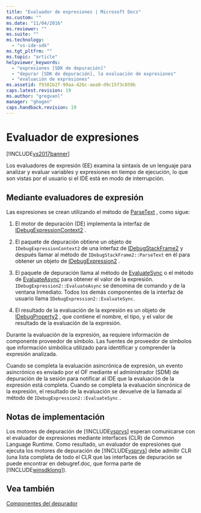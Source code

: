 ```yaml
---
title: "Evaluador de expresiones | Microsoft Docs"
ms.custom: ""
ms.date: "11/04/2016"
ms.reviewer: ""
ms.suite: ""
ms.technology: 
  - "vs-ide-sdk"
ms.tgt_pltfrm: ""
ms.topic: "article"
helpviewer_keywords: 
  - "expresiones [SDK de depuración]"
  - "depurar [SDK de depuración], la evaluación de expresiones"
  - "evaluación de expresiones"
ms.assetid: f9381b2f-99aa-426c-aea0-d9c15f3c859b
caps.latest.revision: 19
ms.author: "gregvanl"
manager: "ghogen"
caps.handback.revision: 19
---
```

# Evaluador de expresiones
[!INCLUDE[vs2017banner](../../code-quality/includes/vs2017banner.md)]

Los evaluadores de expresión \(EE\) examina la sintaxis de un lenguaje para analizar y evaluar variables y expresiones en tiempo de ejecución, lo que son vistas por el usuario si el IDE está en modo de interrupción.  
  
## Mediante evaluadores de expresión  
 Las expresiones se crean utilizando el método de [ParseText](../../extensibility/debugger/reference/idebugexpressioncontext2-parsetext.md) , como sigue:  
  
1.  El motor de depuración \(DE\) implementa la interfaz de [IDebugExpressionContext2](../../extensibility/debugger/reference/idebugexpressioncontext2.md) .  
  
2.  El paquete de depuración obtiene un objeto de `IDebugExpressionContext2` de una interfaz de [IDebugStackFrame2](../../extensibility/debugger/reference/idebugstackframe2.md) y después llamar al método de `IDebugStackFrame2::ParseText` en él para obtener un objeto de [IDebugExpression2](../../extensibility/debugger/reference/idebugexpression2.md) .  
  
3.  El paquete de depuración llama al método de [EvaluateSync](../../extensibility/debugger/reference/idebugexpression2-evaluatesync.md) o el método de [EvaluateAsync](../../extensibility/debugger/reference/idebugexpression2-evaluateasync.md) para obtener el valor de la expresión.  `IDebugExpression2::EvaluateAsync` se denomina de comando y de la ventana Inmediato.  Todos los demás componentes de la interfaz de usuario llama `IDebugExpression2::EvaluateSync`.  
  
4.  El resultado de la evaluación de la expresión es un objeto de [IDebugProperty2](../../extensibility/debugger/reference/idebugproperty2.md) , que contiene el nombre, el tipo, y el valor de resultado de la evaluación de la expresión.  
  
 Durante la evaluación de la expresión, aa requiere información de componente proveedor de símbolo.  Las fuentes de proveedor de símbolos que información simbólica utilizado para identificar y comprender la expresión analizada.  
  
 Cuando se completa la evaluación asincrónica de expresión, un evento asincrónico es enviado por el OF mediante el administrador \(SDM\) de depuración de la sesión para notificar al IDE que la evaluación de la expresión está completa.  Cuando se completa la evaluación sincrónica de la expresión, el resultado de la evaluación se devuelve de la llamada al método de `IDebugExpression2::EvaluateSync` .  
  
## Notas de implementación  
 Los motores de depuración de [!INCLUDE[vsprvs](../../code-quality/includes/vsprvs_md.md)] esperan comunicarse con el evaluador de expresiones mediante interfaces \(CLR\) de Common Language Runtime.  Como resultado, un evaluador de expresiones que ejecuta los motores de depuración de [!INCLUDE[vsprvs](../../code-quality/includes/vsprvs_md.md)] debe admitir CLR \(una lista completa de todo el CLR que las interfaces de depuración se puede encontrar en debugref.doc, que forma parte de [!INCLUDE[winsdklong](../../deployment/includes/winsdklong_md.md)]\).  
  
## Vea también  
 [Componentes del depurador](../../extensibility/debugger/debugger-components.md)